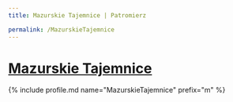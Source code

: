 ```yaml
---
title: Mazurskie Tajemnice | Patromierz

permalink: /MazurskieTajemnice
---
```


# [Mazurskie Tajemnice](https://patronite.pl/MazurskieTajemnice)

{% include profile.md name="MazurskieTajemnice" prefix="m" %}
